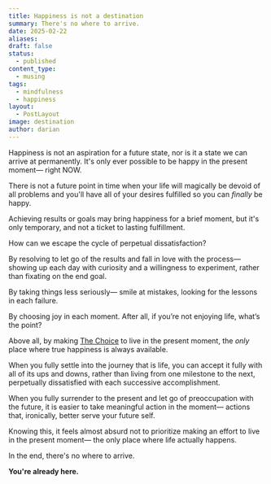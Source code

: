 ```yaml
---
title: Happiness is not a destination
summary: There's no where to arrive.
date: 2025-02-22
aliases: 
draft: false
status:
  - published
content_type:
  - musing
tags:
  - mindfulness
  - happiness
layout:
  - PostLayout
image: destination
author: darian
---
```


Happiness is not an aspiration for a future state, nor is it a state we can arrive at permanently. It's only ever possible to be happy in the present moment— right <span className="bold-underline">NOW</span>.

There is not a future point in time when your life will magically be devoid of all problems and you'll have all of your desires fulfilled so you can _finally_ be happy.

Achieving results or goals may bring happiness for a brief moment, but it's only temporary, and not a ticket to lasting fulfillment.

How can we escape the cycle of perpetual dissatisfaction?

By resolving to let go of the results and fall in love with the process— showing up each day with curiosity and a willingness to experiment, rather than fixating on the end goal.

By taking things less seriously— smile at mistakes, looking for the lessons in each failure.

By choosing joy in each moment. After all, if you’re not enjoying life, what’s the point?

Above all, by making [The Choice](/the-choice) to live in the present moment, the _only_ place where true happiness is always available.

When you fully settle into the journey that is life, you can accept it fully with all of its ups and downs, rather than living from one milestone to the next, perpetually dissatisfied with each successive accomplishment.

When you fully surrender to the present and let go of preoccupation with the future, it is easier to take meaningful action in the moment— actions that, ironically, better serve your future self.

Knowing this, it feels almost absurd not to prioritize making an effort to live in the present moment— the only place where life actually happens.

In the end, there's no where to arrive.

**You're already here.**
